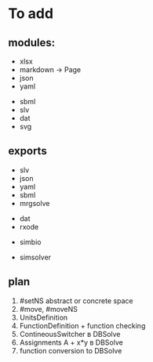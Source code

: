 # To add

## modules:

+ xlsx
+ markdown -> Page
+ json
+ yaml
- sbml
- slv
- dat
- svg

## exports

+ slv
+ json
+ yaml
+ sbml
+ mrgsolve
- dat
- rxode
+ simbio
- simsolver

## plan

1. #setNS abstract or concrete space
1. #move, #moveNS
1. UnitsDefinition
1. FunctionDefinition + function checking
1. ContineousSwitcher в DBSolve
1. Assignments A + x*y в DBSolve
1. function conversion to DBSolve
